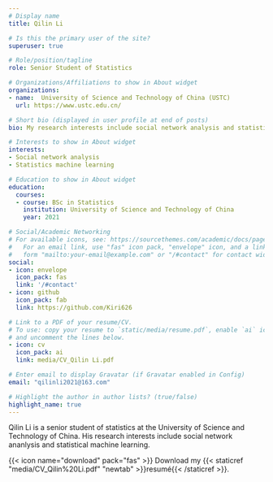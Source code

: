 ```yaml
---
# Display name
title: Qilin Li

# Is this the primary user of the site?
superuser: true

# Role/position/tagline
role: Senior Student of Statistics

# Organizations/Affiliations to show in About widget
organizations:
- name:  University of Science and Technology of China (USTC)
  url: https://www.ustc.edu.cn/

# Short bio (displayed in user profile at end of posts)
bio: My research interests include social network analysis and statistical machine learning.

# Interests to show in About widget
interests:
- Social network analysis
- Statistics machine learning

# Education to show in About widget
education:
  courses:
  - course: BSc in Statistics
    institution: University of Science and Technology of China
    year: 2021

# Social/Academic Networking
# For available icons, see: https://sourcethemes.com/academic/docs/page-builder/#icons
#   For an email link, use "fas" icon pack, "envelope" icon, and a link in the
#   form "mailto:your-email@example.com" or "/#contact" for contact widget.
social:
- icon: envelope
  icon_pack: fas
  link: '/#contact'
- icon: github
  icon_pack: fab
  link: https://github.com/Kiri626

# Link to a PDF of your resume/CV.
# To use: copy your resume to `static/media/resume.pdf`, enable `ai` icons in `params.toml`, 
# and uncomment the lines below.
- icon: cv
  icon_pack: ai
  link: media/CV_Qilin Li.pdf

# Enter email to display Gravatar (if Gravatar enabled in Config)
email: "qilinli2021@163.com"

# Highlight the author in author lists? (true/false)
highlight_name: true
---
```


Qilin Li is a senior student of statistics at the University of Science and Technology of China. His research interests include social network ananlysis and statistical machine learning. 

{{< icon name="download" pack="fas" >}} Download my {{< staticref "media/CV_Qilin%20Li.pdf" "newtab" >}}resumé{{< /staticref >}}.
